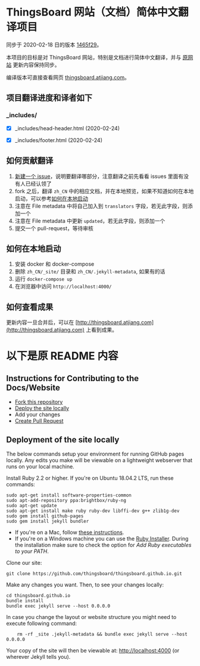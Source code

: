 ThingsBoard 网站（文档）简体中文翻译项目
=======================================

同步于 2020-02-18 日的版本 [1465f29](https://github.com/thingsboard/thingsboard.github.io/commit/1465f29b1194fa92833b06c5d97378c8c04b8eef)。


本项目的目标是对 ThingsBoard 网站，特别是文档进行简体中文翻译，并与 [原网站](https://github.com/thingsboard/thingsboard.github.io) 更新内容保持同步。


编译版本可直接查看网页 [thingsboard.atjiang.com](http://thingsboard.atjiang.com)。


## 项目翻译进度和译者如下

### _includes/

- [x] \_includes/head-header.html (2020-02-24)
- [x] \_includes/footer.html (2020-02-24)


## 如何贡献翻译

1. [新建一个 issue](https://github.com/haiiiiiyun/thingsboard.cn/issues/new)，说明要翻译哪部分，注意翻译之前先看看 issues 里面有没有人已经认领了
2. fork 之后，翻译 `zh_CN` 中的相应文档，并在本地预览，如果不知道如何在本地启动，可以参考[如何在本地启动](https://github.com/haiiiiiyun/thingsboard.cn#如何在本地启动)
3. 注意在 File metadata 中将自己加入到 `translators` 字段，若无此字段，则添加一个
4. 注意在 File metadata 中更新 `updated`，若无此字段，则添加一个
5. 提交一个 pull-request，等待审核

## 如何在本地启动

1. 安装 docker 和 docker-compose
2. 删除 `zh_CN/_site/` 目录和 `zh_CN/.jekyll-metadata`, 如果有的话
3. 运行 `docker-compose up`
4. 在浏览器中访问 `http://localhost:4000/`

## 如何查看成果

更新内容一旦合并后，可以在 [http://thingsboard.atjiang.com](http://thingsboard.atjiang.com) 上看到成果。


# 以下是原 README 内容

## Instructions for Contributing to the Docs/Website

* [Fork this repository](https://help.github.com/articles/fork-a-repo/)
* [Deploy the site locally](#deployment-of-the-site-locally)
* Add your changes
* [Create Pull Request](https://help.github.com/articles/creating-a-pull-request/)

## Deployment of the site locally

The below commands setup your environment for running GitHub pages locally. 
Any edits you make will be viewable on a lightweight webserver that runs on your local machine.

Install Ruby 2.2 or higher. If you're on Ubuntu 18.04.2 LTS, run these commands:

	sudo apt-get install software-properties-common
	sudo apt-add-repository ppa:brightbox/ruby-ng
	sudo apt-get update
	sudo apt-get install make ruby ruby-dev libffi-dev g++ zlib1g-dev
	sudo gem install github-pages
	sudo gem install jekyll bundler

* If you're on a Mac, follow [these instructions](https://gorails.com/setup/osx/).
* If you're on a Windows machine you can use the [Ruby Installer](http://rubyinstaller.org/downloads/). During the installation make sure to check the option for *Add Ruby executables to your PATH*.


Clone our site:

	git clone https://github.com/thingsboard/thingsboard.github.io.git

Make any changes you want. Then, to see your changes locally:

	cd thingsboard.github.io
	bundle install
	bundle exec jekyll serve --host 0.0.0.0
	
In case you change the layout or website structure you might need to execute following command:

        rm -rf _site .jekyll-metadata && bundle exec jekyll serve --host 0.0.0.0


Your copy of the site will then be viewable at: [http://localhost:4000](http://localhost:4000)
(or wherever Jekyll tells you).
